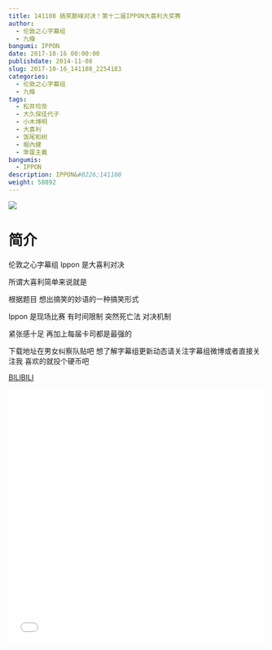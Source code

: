 ```yaml
---
title: 141108 搞笑巅峰对决！第十二届IPPON大喜利大奖赛
author: 
  - 伦敦之心字幕组
  - 九條
bangumi: IPPON
date: 2017-10-16 00:00:00
publishdate: 2014-11-08
slug: 2017-10-16_141108_2254183
categories: 
  - 伦敦之心字幕组
  - 九條
tags: 
  - 松井玲奈
  - 大久保佳代子
  - 小木博明
  - 大喜利
  - 饭尾和树
  - 堀內健
  - 笨蛋主義
bangumis: 
  - IPPON
description: IPPON&#8226;141108
weight: 58892
---
```


![](https://i.imgur.com/qnqZA89.jpg)

# 简介  
伦敦之心字幕组 Ippon 是大喜利对决 


所谓大喜利简单来说就是 


根据题目 想出搞笑的妙语的一种搞笑形式


Ippon 是现场比赛 有时间限制 突然死亡法 对决机制


紧张感十足 再加上每届卡司都是最强的


下载地址在男女纠察队贴吧 想了解字幕组更新动态请关注字幕组微博或者直接关注我 喜欢的就投个硬币吧

  [BILIBILI](https://www.bilibili.com/video/av2254183/)


  <iframe src="//www.bilibili.com/html/html5player.html?cid=3511540&aid=2254183" width="100%" height="500" frameborder="0" allowfullscreen="allowfullscreen"></iframe>
